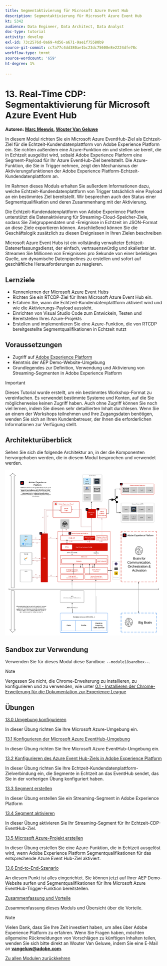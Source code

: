 ```yaml
---
title: Segmentaktivierung für Microsoft Azure Event Hub
description: Segmentaktivierung für Microsoft Azure Event Hub
kt: 5342
audience: Data Engineer, Data Architect, Data Analyst
doc-type: tutorial
activity: develop
exl-id: 73c2576d-0a69-4d56-a671-9ae1f75580b9
source-git-commit: cc7a77c4dd380ae1bc23dc75608e8e2224dfe78c
workflow-type: tm+mt
source-wordcount: '659'
ht-degree: 1%

---
```


# 13. Real-Time CDP: Segmentaktivierung für Microsoft Azure Event Hub

**Autoren: [Marc Meewis](https://www.linkedin.com/in/marcmeewis/), [Wouter Van Geluwe](https://www.linkedin.com/in/woutervangeluwe/)**

In diesem Modul richten Sie ein Microsoft Azure EventHub-Ziel als Echtzeit-Ziel für die Echtzeit-Kundendatenplattform von Adobe Experience Platform ein. Sie richten außerdem eine Azure-Funktion ein und stellen sie bereit, die in Echtzeit ausgelöst wird, sobald Adobe Experience Platform eine Segment-Payload für Ihr Azure EventHub-Ziel bereitstellt. Die Azure-Funktion, die Sie in Trigger nehmen, zeigt den Mechanismus der Aktivierungsfunktionen der Adobe Experience Platform-Echtzeit-Kundendatenplattform an.

Im Rahmen dieses Moduls erhalten Sie außerdem Informationen dazu, welche Echtzeit-Kundendatenplattform von Trigger tatsächlich eine Payload an ein bestimmtes Ziel bereitstellt. Wir besprechen auch den Status einer Segmentqualifikation und deren Zusammenhang mit der Aktivierung.

Die Echtzeit-Kundendatenplattform von Adobe Experience Platform unterstützt die Datenaktivierung für Streaming-Cloud-Speicher-Ziele, sodass Sie Zielgruppendaten und -Ereignisse in Echtzeit im JSON-Format an diese Ziele exportieren können. Anschließend können Sie die Geschäftslogik zusätzlich zu diesen Ereignissen in Ihren Zielen beschreiben

Microsoft Azure Event Hubs ist ein vollständig verwalteter Echtzeit-Datenerfassungsdienst, der einfach, vertrauenswürdig und skalierbar ist. Streamen Sie Millionen von Ereignissen pro Sekunde von einer beliebigen Quelle, um dynamische Datenpipelines zu erstellen und sofort auf geschäftliche Herausforderungen zu reagieren.

## Lernziele

- Kennenlernen der Microsoft Azure Event Hubs
- Richten Sie ein RTCDP-Ziel für Ihren Microsoft Azure Event Hub ein.
- Erfahren Sie, wann die Echtzeit-Kundendatenplattform aktiviert wird und wie die Aktivierungs-Payload aussieht.
- Einrichten von Visual Studio Code zum Entwickeln, Testen und Bereitstellen Ihres Azure-Projekts
- Erstellen und implementieren Sie eine Azure-Funktion, die von RTCDP bereitgestellte Segmentqualifikationen in Echtzeit nutzt

## Voraussetzungen

- Zugriff auf [Adobe Experience Platform](https://experience.adobe.com/platform)
- Kenntnis der AEP Demo-Website-Umgebung
- Grundlegendes zur Definition, Verwendung und Aktivierung von Streaming-Segmenten in Adobe Experience Platform

>[!IMPORTANT]
>
>Dieses Tutorial wurde erstellt, um ein bestimmtes Workshop-Format zu vereinfachen. Es verwendet bestimmte Systeme und Konten, auf die Sie möglicherweise keinen Zugriff haben. Auch ohne Zugriff können Sie noch viel lernen, indem Sie diesen sehr detaillierten Inhalt durchlesen. Wenn Sie an einem der Workshops teilnehmen und Ihre Zugangsdaten benötigen, wenden Sie sich an Ihren Kundenbetreuer, der Ihnen die erforderlichen Informationen zur Verfügung stellt.

## Architekturüberblick

Sehen Sie sich die folgende Architektur an, in der die Komponenten hervorgehoben werden, die in diesem Modul besprochen und verwendet werden.

![Architekturüberblick](../../assets/images/architecturem18.png)

## Sandbox zur Verwendung

Verwenden Sie für dieses Modul diese Sandbox: `--module18sandbox--`.

>[!NOTE]
>
>Vergessen Sie nicht, die Chrome-Erweiterung zu installieren, zu konfigurieren und zu verwenden, wie unter [0.1 - Installieren der Chrome-Erweiterung für die Dokumentation zur Experience League](../module0/ex1.md)

## Übungen

[13.0 Umgebung konfigurieren](./ex0.md)

In dieser Übung richten Sie Ihre Microsoft Azure-Umgebung ein.

[13.1 Konfigurieren der Microsoft Azure EventHub-Umgebung](./ex1.md)

In dieser Übung richten Sie Ihre Microsoft Azure EventHub-Umgebung ein.

[13.2 Konfigurieren des Azure Event Hub-Ziels in Adobe Experience Platform](./ex2.md)

In dieser Übung richten Sie Ihre Echtzeit-Kundendatenplattform-Zielverbindung ein, die Segmente in Echtzeit an das EventHub sendet, das Sie in der vorherigen Übung konfiguriert haben.

[13.3 Segment erstellen](./ex3.md)

In dieser Übung erstellen Sie ein Streaming-Segment in Adobe Experience Platform

[13.4 Segment aktivieren](./ex4.md)

In dieser Übung aktivieren Sie Ihr Streaming-Segment für Ihr Echtzeit-CDP-EventHub-Ziel.

[13.5 Microsoft Azure-Projekt erstellen](./ex5.md)

In dieser Übung erstellen Sie eine Azure-Funktion, die in Echtzeit ausgelöst wird, wenn Adobe Experience Platform Segmentqualifikationen für das entsprechende Azure Event Hub-Ziel aktiviert.

[13.6 End-to-End-Szenario](./ex6.md)

An diesem Punkt ist alles eingerichtet. Sie können jetzt auf Ihrer AEP Demo-Website surfen und Segmentqualifikationen für Ihre Microsoft Azure EventHub-Trigger-Funktion bereitstellen.

[Zusammenfassung und Vorteile](./summary.md)

Zusammenfassung dieses Moduls und Übersicht über die Vorteile.

>[!NOTE]
>
>Vielen Dank, dass Sie Ihre Zeit investiert haben, um alles über Adobe Experience Platform zu erfahren. Wenn Sie Fragen haben, möchten allgemeine Rückmeldungen von Vorschlägen zu künftigen Inhalten teilen, wenden Sie sich bitte direkt an Wouter Van Geluwe, indem Sie eine E-Mail an **vangeluw@adobe.com**.

[Zu allen Modulen zurückkehren](../../overview.md)
